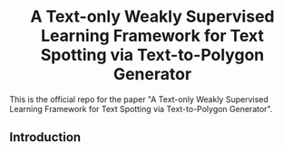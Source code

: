 <h1 align="Center"> A Text-only Weakly Supervised Learning Framework for Text Spotting via Text-to-Polygon Generator </h1> 
This is the official repo for the paper "A Text-only Weakly Supervised Learning Framework for Text Spotting via Text-to-Polygon Generator".

## Introduction

